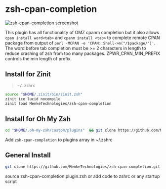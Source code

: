 # zsh-cpan-completion

![zsh-cpan-completion screenshot](http://jakobmenke.com/img/zsh-cpan-completion.png?raw=true)

This plugin has all functionality of OMZ cpanm completion but it also allows `cpan install word<tab>` and `cpanm install <tab>` to complete remote CPAN package from output of `perl -MCPAN -e 'CPAN::Shell->m("/$package/")'`.  The word before tab completion must be >= 2 characters in length to reduce crashing of zsh from too many packages.
ZPWR_CPAN_MIN_PREFIX controls the min length of prefix.

## Install for Zinit
> `~/.zshrc`
```sh
source "$HOME/.zinit/bin/zinit.zsh"
zinit ice lucid nocompile
zinit load MenkeTechnologies/zsh-cpan-completion
```

## Install for Oh My Zsh

```sh
cd "$HOME/.oh-my-zsh/custom/plugins"  && git clone https://github.com/MenkeTechnologies/zsh-cpan-completion.git
```

Add `zsh-cpan-completion` to plugins array in ~/.zshrc

## General Install

```sh
git clone https://github.com/MenkeTechnologies/zsh-cpan-completion.git
```

source zsh-cpan-completion.plugin.zsh or add code to zshrc or any startup script
